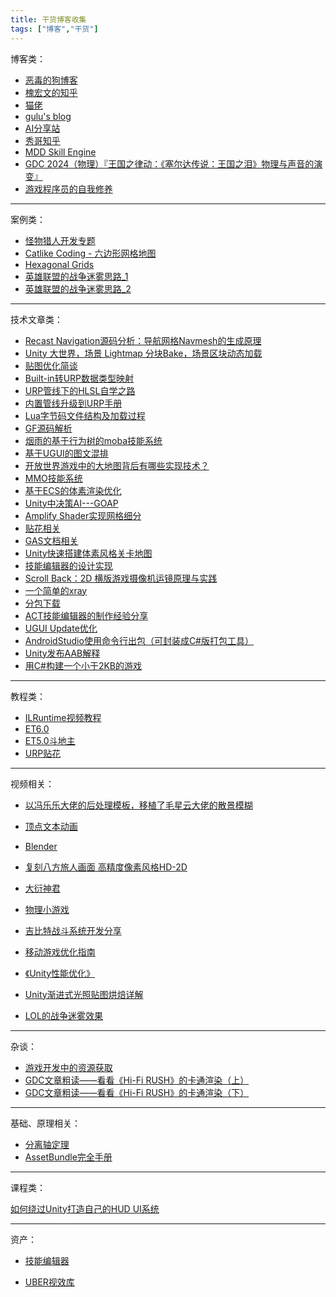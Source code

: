 ```yaml
---
title: 干货博客收集
tags: ["博客","干货"]
---
```


博客类：

- [恶毒的狗博客](https://juejin.cn/user/1063982989066040)
- [槐宏文的知乎](https://www.zhihu.com/people/gou-gou-89-32/posts)
- [猫佬](http://cathole.top/archives/)
- [gulu's blog](https://gulu-dev.com)
- [AI分享站](http://www.aisharing.com)
- [秀哥知乎](https://www.zhihu.com/people/liu-zhong-xiu-11)
- [MDD Skill Engine](http://www.maodaodao.top/mddskillengine%E6%80%BB%E7%9B%AE%E5%BD%95%E4%BB%A5%E5%8F%8A%E5%89%8D%E8%A8%80/)
- [GDC 2024（物理）『王国之律动：《塞尔达传说：王国之泪》物理与声音的演变』](https://www.bilibili.com/read/cv33358973/)
- [游戏程序员的自我修养](https://neil3d.github.io)

---

案例类：

- [怪物猎人开发专题](https://blog.csdn.net/koljy111/article/details/121956086)
- [Catlike Coding - 六边形网格地图](https://catlikecoding.com/unity/tutorials/hex-map/)
- [Hexagonal Grids](https://www.redblobgames.com/grids/hexagons/)
- [英雄联盟的战争迷雾思路_1](https://technology.riotgames.com/news/story-fog-and-war)
- [英雄联盟的战争迷雾思路_2](https://gitee.com/luoxiaoc/tutorial-source-code/raw/master/Fod%20Of%20War.unitypackage)

---

技术文章类：

- [Recast Navigation源码分析：导航网格Navmesh的生成原理](https://zhuanlan.zhihu.com/p/592339133)
- [Unity 大世界，场景 Lightmap 分块Bake，场景区块动态加载](https://zhuanlan.zhihu.com/p/630702003)
- [贴图优化简谈](https://www.poiyomi.com/blog/2022-10-17-texture-optimization?)
- [Built-in转URP数据类型映射](http://blog.coolcoding.cn/?p=2313)
- [URP管线下的HLSL自学之路](https://www.bilibili.com/read/readlist/rl274710?share_medium=android&share_plat=android&share_session_id=8de7bf6c-e404-4435-8b2c-b08756b1d746&share_source=QQ&share_tag=s_i×tamp=1637185463&unique_k=wXE8kos)
- [内置管线升级到URP手册](https://www.jianshu.com/p/3fef69e2efb6)
- [Lua字节码文件结构及加载过程](https://www.zhihu.com/tardis/zm/art/600215581?source_id=1005)
- [GF源码解析](https://www.zhihu.com/column/c_1436501161410596864)
- [烟雨的基于行为树的moba技能系统](https://www.zhihu.com/column/c_1383070494757998592)
- [基于UGUI的图文混排](https://blog.csdn.net/qq992817263/article/details/51000744)
- [开放世界游戏中的大地图背后有哪些实现技术？](https://gulu-dev.com/post/2014-11-16-open-world/)
- [MMO技能系统](https://zhuanlan.zhihu.com/p/147681650)
- [基于ECS的体素渲染优化](https://zhuanlan.zhihu.com/p/100079481)
- [Unity中决策AI---GOAP](https://blog.csdn.net/u010019717/article/details/80904943)
- [Amplify Shader实现网格细分](https://zhuanlan.zhihu.com/p/342770409)
- [贴花相关](https://zhuanlan.zhihu.com/p/420708193)
- [GAS文档相关](https://github.com/BillEliot/GASDocumentation_Chinese)
- [Unity快速搭建体素风格关卡地图](https://blog.csdn.net/linxinfa/article/details/117868226)
- [技能编辑器的设计实现](https://zhuanlan.zhihu.com/p/158430393)
- [Scroll Back：2D 横版游戏摄像机运镜原理与实践](https://indienova.com/indie-game-development/scroll_back_the_theory_and_practice_of_cameras_in_sidescrollers-ph/)
- [一个简单的xray](https://blog.csdn.net/wankcn/article/details/115250111)
- [分包下载](https://blog.csdn.net/h824612113/article/details/129448181?spm=1001.2014.3001.5501)
- [ACT技能编辑器的制作经验分享](https://blog.uwa4d.com/archives/USparkle_ACT.html)
- [UGUI Update优化](https://zhuanlan.zhihu.com/p/565930331)
- [AndroidStudio使用命令行出包（可封装成C#版打包工具）](https://www.cnblogs.com/vsirWaiter/p/16639243.html)
- [Unity发布AAB解释](https://blog.csdn.net/egostudio/article/details/118570834)
- [用C#构建一个小于2KB的游戏](https://migeel.sk/blog/2024/01/02/building-a-self-contained-game-in-csharp-under-2-kilobytes/)

---

教程类：

- [ILRuntime视频教程](https://learn.u3d.cn/tutorial/ilruntime/)
- [ET6.0](https://edu.uwa4d.com/course-intro/1/375)
- [ET5.0斗地主](https://www.taikr.com/goods/show/554?targetId=1053&preview=0)
- [URP贴花](https://learn.u3d.cn/tutorial/urp-tutorials-urp-decal-system)

---

视频相关：

- [以冯乐乐大佬的后处理模板，移植了毛星云大佬的散景模糊](https://www.bilibili.com/video/BV16u411X74r/?share_source=copy_web&vd_source=dc8db9ae29cb1bbdd2bfdc1e9c7876a9)

- [顶点文本动画]([**https://www.bilibili.com/read/cv14580881**](https://www.bilibili.com/read/cv14580881))

- [Blender](https://www.bilibili.com/video/BV12T4y197Z5/?vd_source=dc8db9ae29cb1bbdd2bfdc1e9c7876a9)

- [复刻八方旅人画面 高精度像素风格HD-2D](https://www.bilibili.com/video/BV1rQ4y1z78X/?share_source=copy_web&vd_source=5dd023c4fb4e55db3f031dc52277d1fa)

- [大衍神君](https://space.bilibili.com/1311706157/channel/collectiondetail?sid=129381)

- [物理小游戏](https://www.bilibili.com/video/BV17T411p7NM/?buvid=XY520F65D69C571272572B216100C1D468146&is_story_h5=false&mid=Px/9IZQOrqIOvOouIVpkmA==&p=1&plat_id=116&share_from=ugc&share_medium=android&share_plat=android&share_session_id=33a00c96-9ada-415d-b70a-862750a4134a&share_source=QQ&share_tag=s_i&timestamp=1684091971&unique_k=0bXEaRM&up_id=145670942&vd_source=dc8db9ae29cb1bbdd2bfdc1e9c7876a9)

- [吉比特战斗系统开发分享](https://www.bilibili.com/video/BV1FV4y1C7wM/?buvid=XY520F65D69C571272572B216100C1D468146&is_story_h5=false&mid=Px/9IZQOrqIOvOouIVpkmA==&p=1&plat_id=116&share_from=ugc&share_medium=android&share_plat=android&share_session_id=783b1bb4-545a-4e5c-9dba-6d559d1b6b1b&share_source=QQ&share_tag=s_i&timestamp=1683916109&unique_k=G7toD7T&up_id=272951096&vd_source=dc8db9ae29cb1bbdd2bfdc1e9c7876a9)

- [移动游戏优化指南](https://learn.u3d.cn/tutorial/mobile-game-optimization?chapterId=63562b28edca72001f21d125#61164663feec0d00200df1da)

- [《Unity性能优化》](https://learn.u3d.cn/tutorial/unity-optimization-metaverse)

- [Unity渐进式光照贴图烘焙详解](https://learn.u3d.cn/tutorial/unity-progressive-lightmapper)

- [LOL的战争迷雾效果](https://www.bilibili.com/video/BV1Wr421K7Zf/?spm_id_from=333.337.search-card.all.click&vd_source=dc8db9ae29cb1bbdd2bfdc1e9c7876a9)

  

---

杂谈：

- [游戏开发中的资源获取](https://zhuanlan.zhihu.com/p/73313529)
- [GDC文章粗读——看看《Hi-Fi RUSH》的卡通渲染（上）](https://www.game-cores.com/articles/181912)
- [GDC文章粗读——看看《Hi-Fi RUSH》的卡通渲染（下）](https://www.gcores.com/articles/182264)

---

基础、原理相关：

- [分离轴定理](https://blog.csdn.net/yorhomwang/article/details/54869018)
- [AssetBundle完全手册](https://www.unitybundlemaster.com/?cat=6)

---

课程类：

[如何绕过Unity打造自己的HUD UI系统](https://edu.uwa4d.com/course-intro/0/127)

---



资产：

- [技能编辑器](https://assetstore.unity.com/packages/tools/game-toolkits/cline-action-editor-2-163343)

- [UBER视效库](https://assetstore.unity.com/packages/vfx/shaders/uber-standard-shader-ultra-39959?clickref=1011lwQzTUJw&utm_source=partnerize&utm_medium=affiliate&utm_campaign=unity_affiliate)

  
